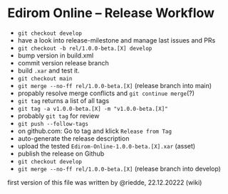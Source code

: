 # Edirom Online – Release Workflow

- `git checkout develop`
- have a look into release-milestone and manage last issues and PRs
- `git checkout -b rel/1.0.0-beta.[X] develop`
- bump version in build.xml
- commit version release branch
- build `.xar` and test it.
- `git checkout main`
- `git merge --no-ff rel/1.0.0-beta.[X]` (release branch into main)
- propably resolve merge conflicts and `git continue merge`(?)
- `git tag` returns a list of all tags
- `git tag -a v1.0.0-beta.[X] -m "v1.0.0-beta.[X]"`
- probably `git tag` for review
- `git push --follow-tags`
- on github.com: Go to tag and klick `Release from Tag`
- auto-generate the release description
- upload the tested `Edirom-Online-1.0.0-beta.[X].xar` (asset)
- publish the release on Github
- `git checkout develop`
- `git merge --no-ff rel/1.0.0-beta.[X]` (release branch into develop)

first version of this file was written by @riedde, 22.12.20222 (wiki)
